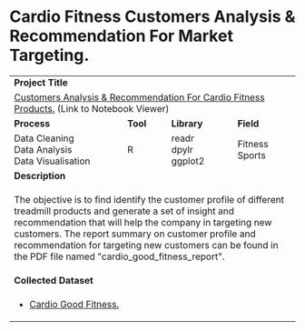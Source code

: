 # Cardio Fitness Customers Analysis & Recommendation For Market Targeting. #

<table>
  <tr> </tr>


  <tr>
    <td colspan="4"><b>Project Title</b></td>
  </tr>
  <tr>
    <td colspan="4">
      <a href="https://nbviewer.jupyter.org/github/lionelcub/cardio_fitness_customers_analysis_and_recommendation_for_market_targeting/blob/master/cardio_fitness_customers_analysis_and_recommendation_for_market_targeting.ipynb">Customers Analysis & Recommendation For Cardio Fitness Products.</a> 
      (Link to Notebook Viewer)
    </td>
  </tr>


  <tr>
    <td><b>Process</b></td>
    <td><b>Tool</b></td>
    <td><b>Library</b></td>
    <td><b>Field</b></td>
  </tr>
  <tr>
    <td>
      Data Cleaning</br>Data Analysis</br>Data Visualisation
    </td>
    <td>
      R 
    </td>
    <td>
      readr</br>dpylr</br>ggplot2
    </td>
    <td>
      Fitness</br>Sports
    </td>
  </tr>


  <tr>
    <td colspan="4"><b>Description</b></td>
  </tr>
  <tr>
    <td colspan="4">
      <p></p>
      <p>The objective is to find identify the customer profile of different treadmill products and generate a set of insight and recommendation that will help the company in targeting new customers. The report summary on customer profile and recommendation for targeting new customers can be found in the PDF file named "cardio_good_fitness_report".
    </td>
  </tr>
  

  <tr>
    <td colspan="4"><b>Collected Dataset</b></td>
  </tr>
  <tr>
    <td colspan="4">
    <ul>
      <p></p>
      <li><a href="https://github.com/lionelcub/cardio_fitness_customers_analysis_and_recommendation_for_market_targeting/blob/master/cardio_fitness_customers_analysis_and_recommendation_for_market_targeting/csv/movie_ratings_2000_to_2017.csv" target="_blank">Cardio Good Fitness.</a></li>
     </ul>
    </td>
  </tr>
</table>
